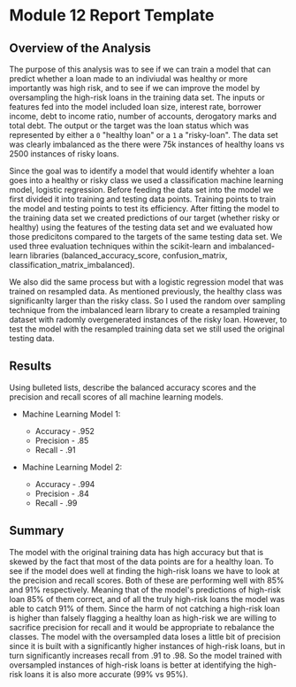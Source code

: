 # Module 12 Report Template

## Overview of the Analysis

The purpose of this analysis was to see if we can train a model that can predict whether a loan made to an indiviudal was healthy or more importantly was high risk, and to see if we can improve the model by oversampling the high-risk loans in the training data set. The inputs or features fed into the model included loan size, interest rate, borrower income, debt to income ratio, number of accounts, derogatory marks and total debt. The output or the target was the loan status which was represented by either a `0` "healthy loan" or a `1` a "risky-loan". The data set was clearly imbalanced as the there were 75k instances of healthy loans vs 2500 instances of risky loans. 

Since the goal was to identify a model that would identify whehter a loan goes into a healthy or risky class we used a classification machine learning model, logistic regression. Before feeding the data set into the model we first divided it into training and testing data points. Training points to train the model and testing points to test its efficiency. After fitting the model to the training data set we created predictions of our target (whether risky or healthy) using the features of the testing data set and we evaluated how those predicitons compared to the targets of the same testing data set. We used three evaluation techniques within the scikit-learn and imbalanced-learn libraries (balanced_accuracy_score, confusion_matrix, classification_matrix_imbalanced).

We also did the same process but with a logistic regression model that was trained on resampled data. As mentioned previously, the healthy class was significanlty larger than the risky class. So I used the random over sampling technique from the imbalanced learn library to create a resampled training dataset with radomly overgenerated instances of the risky loan. However, to test the model with the resampled training data set we still used the original testing data.


## Results

Using bulleted lists, describe the balanced accuracy scores and the precision and recall scores of all machine learning models.

* Machine Learning Model 1:
  * Accuracy - .952
  * Precision - .85
  * Recall - .91



* Machine Learning Model 2:
  * Accuracy - .994
  * Precision - .84
  * Recall - .99

## Summary


The model with the original training data has high accuracy but that is skewed by the fact that most of the data points are for a healthy loan. To see if the model does well at finding the high-risk loans we have to look at the precision and recall scores. Both of these are performing well with 85% and 91% respectively. Meaning that of the model's predictions of high-risk loan 85% of them correct, and of all the truly high-risk loans the model was able to catch 91% of them. Since the harm of not catching a high-risk loan is higher than falsely flagging a healthy loan as high-risk we are willing to sacrifice precision for recall and it would be appropriate to rebalance the classes. The model with the oversampled data loses a little bit of precision since it is built with a significantly higher instances of high-risk loans, but in turn significantly increases recall from .91 to .98. So the model trained with oversampled instances of high-risk loans is better at identifying the high-risk loans it is also more accurate (99% vs 95%). 
